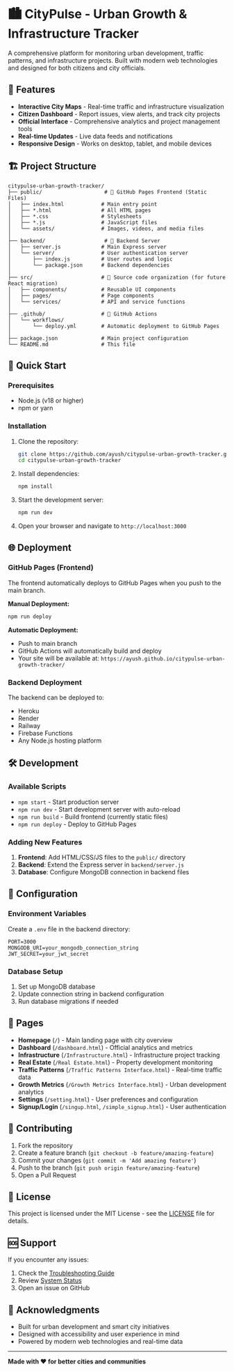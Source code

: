 # 🏙️ CityPulse - Urban Growth & Infrastructure Tracker

A comprehensive platform for monitoring urban development, traffic patterns, and infrastructure projects. Built with modern web technologies and designed for both citizens and city officials.

## 🌟 Features

- **Interactive City Maps** - Real-time traffic and infrastructure visualization
- **Citizen Dashboard** - Report issues, view alerts, and track city projects
- **Official Interface** - Comprehensive analytics and project management tools
- **Real-time Updates** - Live data feeds and notifications
- **Responsive Design** - Works on desktop, tablet, and mobile devices

## 🏗️ Project Structure

```
citypulse-urban-growth-tracker/
├── public/                    # 🚀 GitHub Pages Frontend (Static Files)
│   ├── index.html            # Main entry point
│   ├── *.html                # All HTML pages
│   ├── *.css                 # Stylesheets
│   ├── *.js                  # JavaScript files
│   └── assets/               # Images, videos, and media files
│
├── backend/                   # 🔧 Backend Server
│   ├── server.js             # Main Express server
│   └── server/               # User authentication server
│       ├── index.js          # User routes and logic
│       └── package.json      # Backend dependencies
│
├── src/                      # 📁 Source code organization (for future React migration)
│   ├── components/           # Reusable UI components
│   ├── pages/                # Page components
│   └── services/             # API and service functions
│
├── .github/                  # 🤖 GitHub Actions
│   └── workflows/
│       └── deploy.yml        # Automatic deployment to GitHub Pages
│
├── package.json              # Main project configuration
└── README.md                 # This file
```

## 🚀 Quick Start

### Prerequisites
- Node.js (v18 or higher)
- npm or yarn

### Installation
1. Clone the repository:
   ```bash
   git clone https://github.com/ayush/citypulse-urban-growth-tracker.git
   cd citypulse-urban-growth-tracker
   ```

2. Install dependencies:
   ```bash
   npm install
   ```

3. Start the development server:
   ```bash
   npm run dev
   ```

4. Open your browser and navigate to `http://localhost:3000`

## 🌐 Deployment

### GitHub Pages (Frontend)
The frontend automatically deploys to GitHub Pages when you push to the main branch.

**Manual Deployment:**
```bash
npm run deploy
```

**Automatic Deployment:**
- Push to main branch
- GitHub Actions will automatically build and deploy
- Your site will be available at: `https://ayush.github.io/citypulse-urban-growth-tracker/`

### Backend Deployment
The backend can be deployed to:
- Heroku
- Render
- Railway
- Firebase Functions
- Any Node.js hosting platform

## 🛠️ Development

### Available Scripts
- `npm start` - Start production server
- `npm run dev` - Start development server with auto-reload
- `npm run build` - Build frontend (currently static files)
- `npm run deploy` - Deploy to GitHub Pages

### Adding New Features
1. **Frontend**: Add HTML/CSS/JS files to the `public/` directory
2. **Backend**: Extend the Express server in `backend/server.js`
3. **Database**: Configure MongoDB connection in backend files

## 🔧 Configuration

### Environment Variables
Create a `.env` file in the backend directory:
```env
PORT=3000
MONGODB_URI=your_mongodb_connection_string
JWT_SECRET=your_jwt_secret
```

### Database Setup
1. Set up MongoDB database
2. Update connection string in backend configuration
3. Run database migrations if needed

## 📱 Pages

- **Homepage** (`/`) - Main landing page with city overview
- **Dashboard** (`/dashboard.html`) - Official analytics and metrics
- **Infrastructure** (`/Infrastructure.html`) - Infrastructure project tracking
- **Real Estate** (`/Real Estate.html`) - Property development monitoring
- **Traffic Patterns** (`/Traffic Patterns Interface.html`) - Real-time traffic data
- **Growth Metrics** (`/Growth Metrics Interface.html`) - Urban development analytics
- **Settings** (`/setting.html`) - User preferences and configuration
- **Signup/Login** (`/singup.html`, `/simple_signup.html`) - User authentication

## 🤝 Contributing

1. Fork the repository
2. Create a feature branch (`git checkout -b feature/amazing-feature`)
3. Commit your changes (`git commit -m 'Add amazing feature'`)
4. Push to the branch (`git push origin feature/amazing-feature`)
5. Open a Pull Request

## 📄 License

This project is licensed under the MIT License - see the [LICENSE](LICENSE) file for details.

## 🆘 Support

If you encounter any issues:
1. Check the [Troubleshooting Guide](TROUBLESHOOTING_SIGNUP.md)
2. Review [System Status](SYSTEM_STATUS.md)
3. Open an issue on GitHub

## 🌟 Acknowledgments

- Built for urban development and smart city initiatives
- Designed with accessibility and user experience in mind
- Powered by modern web technologies and real-time data

---

**Made with ❤️ for better cities and communities**
